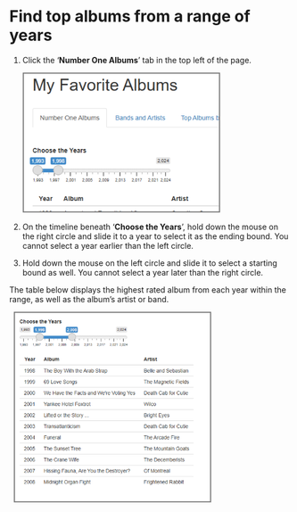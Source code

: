# Find top albums from a range of years

1. Click the ‘**Number One Albums**’ tab in the top left of the page.

    <img src= "/images/task1.png" alt="where to click" style="border: 2px solid grey;" width="350">
3. On the timeline beneath ‘**Choose the Years**’, hold down the mouse on the right circle and slide it to a year to select it as the ending bound. You cannot select a year earlier than the left circle.

4. Hold down the mouse on the left circle and slide it to select a starting bound as well. You cannot select a year later than the right circle.

The table below displays the highest rated album from each year within the range, as well as the album’s artist or band.

&nbsp; <img src= "/images/task2.png" alt="where to click" style="border: 2px solid grey;" width="350">
